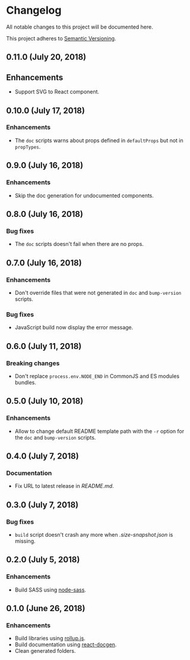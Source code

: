 <!--
  When editing this file keep in mind to:
  * Prefer clear English sentences to short abbreviations.
  * Keep the sections sorted in the same order:
    1. Breaking changes
    2. Enhancements
    3. Bug fixes
    4. Documentation
  * Put all unreleased changes in the top level "Unreleased" section.
-->

# Changelog

All notable changes to this project will be documented here.

This project adheres to [Semantic Versioning](http://semver.org/spec/v2.0.0.html).

## 0.11.0 (July 20, 2018)

## Enhancements

- Support SVG to React component.

## 0.10.0 (July 17, 2018)

### Enhancements

- The `doc` scripts warns about props defined in `defaultProps` but not in `propTypes`.

## 0.9.0 (July 16, 2018)

### Enhancements

- Skip the doc generation for undocumented components.

## 0.8.0 (July 16, 2018)

### Bug fixes

- The `doc` scripts doesn't fail when there are no props.

## 0.7.0 (July 16, 2018)

### Enhancements

- Don't override files that were not generated in `doc` and `bump-version` scripts.

### Bug fixes

- JavaScript build now display the error message.

## 0.6.0 (July 11, 2018)

### Breaking changes

- Don't replace `process.env.NODE_END` in CommonJS and ES modules bundles.

## 0.5.0 (July 10, 2018)

### Enhancements

- Allow to change default README template path with the `-r` option for the `doc` and `bump-version` scripts.

## 0.4.0 (July 7, 2018)

### Documentation

- Fix URL to latest release in _README.md_.

## 0.3.0 (July 7, 2018)

### Bug fixes

- `build` script doesn't crash any more when _.size-snapshot.json_ is missing.

## 0.2.0 (July 5, 2018)

### Enhancements

- Build SASS using [node-sass](https://github.com/sass/node-sass).

## 0.1.0 (June 26, 2018)

### Enhancements

- Build libraries using [rollup.js](https://rollupjs.org/).
- Build documentation using [react-docgen](https://github.com/reactjs/react-docgen).
- Clean generated folders.
